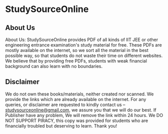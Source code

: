# StudySourceOnline 

## About Us

About Us: StudySourceOnline provides PDF of all kinds of IIT JEE or other engineering entrance examination's study material for free. These PDFs are mostly available on the internet, so we sort all the material in the best possible way, so that students do not waste their time on different websites. We believe that by providing free PDFs, students with weak financial background can also learn with no boundaries.
## Disclaimer 
We do not own these books/materials, neither created nor scanned. We provide the links which are already available on the internet. For any queries, or disclaimer are requested to kindly contact us – studysourceonline@gmail.com, we assure you that we will do our best. If Publisher have any problem, We will remove the link within 24 hours. We DO NOT SUPPORT PIRACY, this copy was provided for students who are financially troubled but deserving to learn. Thank you!
